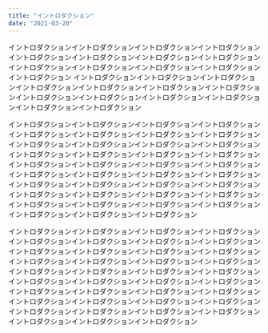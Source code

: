 ```yaml
---
title: "イントロダクション"
date: "2021-03-20"
---
```


イントロダクションイントロダクションイントロダクションイントロダクションイントロダクションイントロダクションイントロダクションイントロダクションイントロダクションイントロダクションイントロダクションイントロダクションイントロダクション
イントロダクションイントロダクションイントロダクションイントロダクションイントロダクションイントロダクションイントロダクションイントロダクションイントロダクションイントロダクションイントロダクションイントロダクションイントロダクション

イントロダクションイントロダクションイントロダクションイントロダクションイントロダクションイントロダクションイントロダクションイントロダクションイントロダクションイントロダクションイントロダクションイントロダクションイントロダクションイントロダクションイントロダクションイントロダクションイントロダクションイントロダクションイントロダクションイントロダクションイントロダクションイントロダクションイントロダクションイントロダクションイントロダクションイントロダクションイントロダクションイントロダクションイントロダクションイントロダクションイントロダクションイントロダクションイントロダクションイントロダクションイントロダクションイントロダクションイントロダクションイントロダクションイントロダクション

イントロダクションイントロダクションイントロダクションイントロダクションイントロダクションイントロダクションイントロダクションイントロダクションイントロダクションイントロダクションイントロダクションイントロダクションイントロダクションイントロダクションイントロダクションイントロダクションイントロダクションイントロダクションイントロダクションイントロダクションイントロダクションイントロダクションイントロダクションイントロダクションイントロダクションイントロダクションイントロダクションイントロダクションイントロダクションイントロダクションイントロダクションイントロダクションイントロダクションイントロダクションイントロダクションイントロダクションイントロダクションイントロダクションイントロダクション
